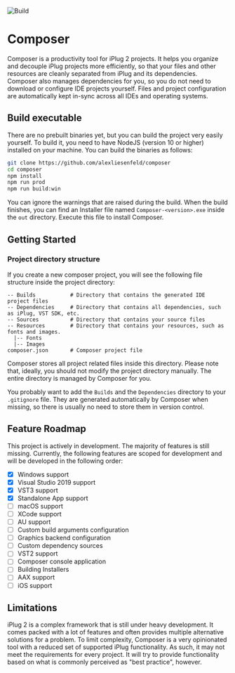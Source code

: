 ![Build](https://github.com/alexliesenfeld/composer/workflows/Build/badge.svg?branch=master)

# Composer
Composer is a productivity tool for iPlug 2 projects. It helps you organize and decouple iPlug projects more efficiently, so that your files and other resources are cleanly separated from iPlug and its dependencies. Composer also manages dependencies for you, so you do not need to download or  configure IDE projects yourself. Files and project configuration are automatically kept in-sync across all IDEs and operating systems. 

## Build executable
There are no prebuilt binaries yet, but you can build the project very easily yourself.
To build it, you need to have NodeJS (version 10 or higher) installed on your machine. You can build the binaries as follows:

```sh
git clone https://github.com/alexliesenfeld/composer
cd composer
npm install
npm run prod 
npm run build:win 
```
You can ignore the warnings that are raised during the build. When the build finishes, you can find an Installer file named `Composer-<version>.exe` inside the `out` directory. Execute this file to install Composer.

## Getting Started

### Project directory structure 
If you create a new composer project, you will see the following file structure inside the project directory: 

```
-- Builds           # Directory that contains the generated IDE project files 
-- Dependencies     # Directory that contains all dependencies, such as iPlug, VST SDK, etc.
-- Sources          # Directory that contains your source files
-- Resources        # Directory that contains your resources, such as fonts and images.
  |-- Fonts         
  |-- Images
composer.json       # Composer project file
```
Composer stores all project related files inside this directory. Please note that, ideally, you should not modify the project directory manually. The entire directory is managed by Composer for you. 

You probably want to add the `Builds` and the `Dependencies` directory to your `.gitignore` file. They are generated automatically by Composer when missing, so there is usually no need to store them in version control.

## Feature Roadmap
This project is actively in development. The majority of features is still missing. Currently, the following features are scoped for development and will be developed in the following order:

- [x] Windows support
- [x] Visual Studio 2019 support
- [x] VST3 support
- [x] Standalone App support
- [ ] macOS support
- [ ] XCode support
- [ ] AU support
- [ ] Custom build arguments configuration
- [ ] Graphics backend configuration
- [ ] Custom dependency sources
- [ ] VST2 support
- [ ] Composer console application
- [ ] Building Installers
- [ ] AAX support 
- [ ] iOS support

## Limitations
iPlug 2 is a complex framework that is still under heavy development. It comes packed with a lot of features and often provides multiple alternative solutions for a problem. To limit complexity, Composer is a very opinionated tool with a reduced set of supported iPlug functionality. As such, it may not meet the requirements for every project. It will try to provide functionality based on what is commonly perceived as "best practice", however. 

